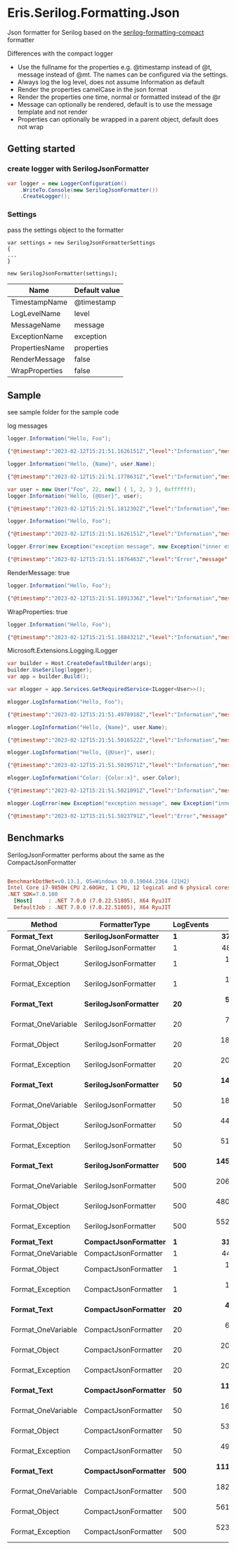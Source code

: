 # Eris.Serilog.Formatting.Json

Json formatter for Serilog based on the [serilog-formatting-compact](https://github.com/serilog/serilog-formatting-compact) formatter

Differences with the compact logger
- Use the fullname for the properties e.g. @timestamp instead of @t, message instead of @mt. The names can be configured via the settings.
- Always log the log level, does not assume Information as default
- Render the properties camelCase in the json format
- Render the properties one time, normal or formatted instead of the @r
- Message can optionally be rendered, default is to use the message template and not render
- Properties can optionally be wrapped in a parent object, default does not wrap

## Getting started

### create logger with SerilogJsonFormatter

```c#
var logger = new LoggerConfiguration()
    .WriteTo.Console(new SerilogJsonFormatter())
    .CreateLogger();
```

### Settings

pass the settings object to the formatter
```
var settings = new SerilogJsonFormatterSettings 
{
...
}

new SerilogJsonFormatter(settings);
```

|Name          |Default value|
|--------------|-------------|
|TimestampName |@timestamp   |
|LogLevelName  |level        |
|MessageName   |message      |
|ExceptionName |exception    |
|PropertiesName|properties   |
|RenderMessage |false        |
|WrapProperties|false        |

## Sample
see sample folder for the sample code

log messages
```c#
logger.Information("Hello, Foo");
```
```json
{"@timestamp":"2023-02-12T15:21:51.1626151Z","level":"Information","message":"Hello, Foo"}
```
```c#
logger.Information("Hello, {Name}", user.Name);
```
```json
{"@timestamp":"2023-02-12T15:21:51.1778631Z","level":"Information","message":"Hello, {Name}","name":"Foo"}
```
```c#
var user = new User("Foo", 22, new[] { 1, 2, 3 }, 0xffffff);
logger.Information("Hello, {@User}", user);
```
```json
{"@timestamp":"2023-02-12T15:21:51.1812302Z","level":"Information","message":"Hello, {@User}","user":{"name":"Foo","age":22,"tags":[1,2,3],"color":16777215}}
```
```c#
logger.Information("Hello, Foo");
```
```json
{"@timestamp":"2023-02-12T15:21:51.1626151Z","level":"Information","message":"Hello, Foo"}
```
```c#
logger.Error(new Exception("exception message", new Exception("inner exception message")), "error");
```
```json
{"@timestamp":"2023-02-12T15:21:51.1876463Z","level":"Error","message":"error","exception":"System.Exception: exception message\r\n ---> System.Exception: inner exception message\r\n   --- End of inner exception stack trace ---"}
```

RenderMessage: true
```c#
logger.Information("Hello, Foo");
```
```json
{"@timestamp":"2023-02-12T15:21:51.1891336Z","level":"Information","message":"Hello, \"Foo\"","name":"Foo"}
```

WrapProperties: true
```c#
logger.Information("Hello, Foo");
```
```json
{"@timestamp":"2023-02-12T15:21:51.1884321Z","level":"Information","message":"Hello, {Name}","properties":{"name":"Foo"}}
```

Microsoft.Extensions.Logging.ILogger
```c#
var builder = Host.CreateDefaultBuilder(args);
builder.UseSerilog(logger);
var app = builder.Build();

var mlogger = app.Services.GetRequiredService<ILogger<User>>();
```

```c#
mlogger.LogInformation("Hello, Foo");
```
```json
{"@timestamp":"2023-02-12T15:21:51.4978918Z","level":"Information","message":"Hello, Foo","sourceContext":"User"}
```
```c#
mlogger.LogInformation("Hello, {Name}", user.Name);
```
```json
{"@timestamp":"2023-02-12T15:21:51.5016522Z","level":"Information","message":"Hello, {Name}","name":"Foo","sourceContext":"User"}
```
```c#
mlogger.LogInformation("Hello, {@User}", user);
```
```json
{"@timestamp":"2023-02-12T15:21:51.5019571Z","level":"Information","message":"Hello, {@User}","user":{"name":"Foo","age":22,"tags":[1,2,3],"color":16777215},"sourceContext":"User"}
```
```c#
mlogger.LogInformation("Color: {Color:x}", user.Color);
```
```json
{"@timestamp":"2023-02-12T15:21:51.5021091Z","level":"Information","message":"Color: {Color:x}","color":"ffffff","sourceContext":"User"}
```
```c#
mlogger.LogError(new Exception("exception message", new Exception("inner exception message")), "error");
```
```json
{"@timestamp":"2023-02-12T15:21:51.5023791Z","level":"Error","message":"error","exception":"System.Exception: exception message\r\n ---> System.Exception: inner exception message\r\n   --- End of inner exception stack trace ---","sourceContext":"User"}
```

## Benchmarks
SerilogJsonFormatter performs about the same as the CompactJsonFormatter

``` ini

BenchmarkDotNet=v0.13.1, OS=Windows 10.0.19044.2364 (21H2)
Intel Core i7-9850H CPU 2.60GHz, 1 CPU, 12 logical and 6 physical cores
.NET SDK=7.0.100
  [Host]     : .NET 7.0.0 (7.0.22.51805), X64 RyuJIT
  DefaultJob : .NET 7.0.0 (7.0.22.51805), X64 RyuJIT


```
|             Method |        FormatterType | LogEvents |         Mean |       Error |      StdDev |    Gen 0 |    Gen 1 |   Gen 2 | Allocated |
|------------------- |--------------------- |---------- |-------------:|------------:|------------:|---------:|---------:|--------:|----------:|
|        **Format_Text** | **SerilogJsonFormatter** |         **1** |     **375.7 ns** |     **2.69 ns** |     **2.25 ns** |   **0.1645** |   **0.0005** |       **-** |   **1,032 B** |
| Format_OneVariable | SerilogJsonFormatter |         1 |     482.3 ns |     9.46 ns |     9.29 ns |   0.1745 |   0.0005 |       - |   1,096 B |
|      Format_Object | SerilogJsonFormatter |         1 |   1,066.0 ns |    20.63 ns |    21.19 ns |   0.3338 |   0.0019 |       - |   2,096 B |
|   Format_Exception | SerilogJsonFormatter |         1 |   1,166.2 ns |    15.23 ns |    14.24 ns |   0.3490 |   0.0019 |       - |   2,192 B |
|        **Format_Text** | **SerilogJsonFormatter** |        **20** |   **5,841.1 ns** |   **115.54 ns** |   **123.62 ns** |   **1.9836** |   **0.0687** |       **-** |  **12,448 B** |
| Format_OneVariable | SerilogJsonFormatter |        20 |   7,520.8 ns |    70.76 ns |    62.72 ns |   2.1744 |   0.0839 |       - |  13,648 B |
|      Format_Object | SerilogJsonFormatter |        20 |  18,795.1 ns |   368.45 ns |   424.31 ns |   4.9133 |   0.3357 |       - |  30,985 B |
|   Format_Exception | SerilogJsonFormatter |        20 |  20,366.5 ns |   160.97 ns |   134.42 ns |   5.2185 |   1.2512 |       - |  32,786 B |
|        **Format_Text** | **SerilogJsonFormatter** |        **50** |  **14,709.9 ns** |   **258.98 ns** |   **242.25 ns** |   **4.3640** |   **0.5188** |       **-** |  **27,448 B** |
| Format_OneVariable | SerilogJsonFormatter |        50 |  18,695.7 ns |   296.06 ns |   276.94 ns |   6.6223 |   0.0305 |       - |  41,528 B |
|      Format_Object | SerilogJsonFormatter |        50 |  44,800.1 ns |   780.26 ns |   729.85 ns |  13.7939 |  13.4888 |       - |  87,003 B |
|   Format_Exception | SerilogJsonFormatter |        50 |  51,082.6 ns |   519.72 ns |   460.72 ns |  14.5264 |  14.2212 |       - |  91,502 B |
|        **Format_Text** | **SerilogJsonFormatter** |       **500** | **145,847.8 ns** | **1,584.36 ns** | **1,404.49 ns** |  **52.9785** |  **32.9590** | **26.1230** | **260,271 B** |
| Format_OneVariable | SerilogJsonFormatter |       500 | 206,189.4 ns | 2,668.00 ns | 2,620.33 ns |  36.8652 |  36.8652 | 36.8652 | 322,340 B |
|      Format_Object | SerilogJsonFormatter |       500 | 480,767.4 ns | 3,665.10 ns | 3,249.01 ns | 141.6016 | 117.1875 | 63.9648 | 712,983 B |
|   Format_Exception | SerilogJsonFormatter |       500 | 552,242.9 ns | 8,142.88 ns | 7,218.45 ns | 151.3672 | 124.0234 | 66.4063 | 806,279 B |
|        **Format_Text** | **CompactJsonFormatter** |         **1** |     **315.7 ns** |     **6.01 ns** |     **6.69 ns** |   **0.1326** |        **-** |       **-** |     **832 B** |
| Format_OneVariable | CompactJsonFormatter |         1 |     440.2 ns |     5.21 ns |     4.87 ns |   0.1760 |   0.0005 |       - |   1,104 B |
|      Format_Object | CompactJsonFormatter |         1 |   1,208.5 ns |    17.01 ns |    15.91 ns |   0.3796 |   0.0019 |       - |   2,392 B |
|   Format_Exception | CompactJsonFormatter |         1 |   1,182.6 ns |    23.30 ns |    60.55 ns |   0.3891 |   0.0019 |       - |   2,448 B |
|        **Format_Text** | **CompactJsonFormatter** |        **20** |   **4,659.0 ns** |    **89.86 ns** |    **79.66 ns** |   **1.6937** |   **0.0534** |       **-** |  **10,632 B** |
| Format_OneVariable | CompactJsonFormatter |        20 |   6,780.9 ns |    38.21 ns |    35.74 ns |   2.2507 |   0.1144 |       - |  14,144 B |
|      Format_Object | CompactJsonFormatter |        20 |  20,908.2 ns |   163.20 ns |   144.68 ns |   5.9509 |   1.4343 |       - |  37,337 B |
|   Format_Exception | CompactJsonFormatter |        20 |  20,276.6 ns |   209.90 ns |   175.28 ns |   7.5684 |   1.8311 |       - |  47,571 B |
|        **Format_Text** | **CompactJsonFormatter** |        **50** |  **11,351.6 ns** |    **76.21 ns** |    **63.63 ns** |   **4.6387** |   **0.5646** |       **-** |  **29,200 B** |
| Format_OneVariable | CompactJsonFormatter |        50 |  16,393.9 ns |   102.15 ns |    90.56 ns |   5.1270 |   1.2207 |       - |  32,200 B |
|      Format_Object | CompactJsonFormatter |        50 |  53,281.1 ns |   828.32 ns |   774.81 ns |  16.4795 |  16.1133 |       - | 103,907 B |
|   Format_Exception | CompactJsonFormatter |        50 |  49,100.0 ns |   412.84 ns |   344.74 ns |  16.9678 |  16.6626 |       - | 106,912 B |
|        **Format_Text** | **CompactJsonFormatter** |       **500** | **111,204.9 ns** |   **690.92 ns** |   **612.48 ns** |  **41.6260** |  **41.5039** |       **-** | **261,944 B** |
| Format_OneVariable | CompactJsonFormatter |       500 | 182,440.2 ns | 2,176.24 ns | 1,929.18 ns |  63.2324 |  41.0156 | 25.3906 | 324,129 B |
|      Format_Object | CompactJsonFormatter |       500 | 561,303.1 ns | 5,199.15 ns | 4,863.28 ns | 164.0625 | 106.4453 | 53.7109 | 902,743 B |
|   Format_Exception | CompactJsonFormatter |       500 | 523,376.6 ns | 4,370.27 ns | 3,649.38 ns | 179.6875 | 122.0703 | 63.4766 | 964,989 B |

